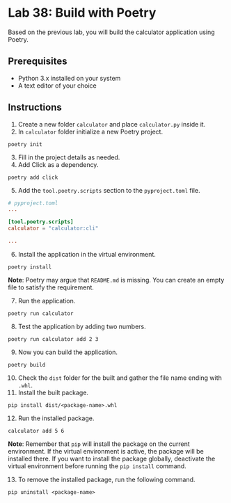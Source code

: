 # Lab 38: Build with Poetry

Based on the previous lab, you will build the calculator application using Poetry.

## Prerequisites

- Python 3.x installed on your system
- A text editor of your choice

## Instructions

1. Create a new folder `calculator` and place `calculator.py` inside it.
2. In `calculator` folder initialize a new Poetry project.

```shell
poetry init
```

3. Fill in the project details as needed.
4. Add Click as a dependency.

```shell
poetry add click
```

5. Add the `tool.poetry.scripts` section to the `pyproject.toml` file.

```toml
# pyproject.toml
...

[tool.poetry.scripts]
calculator = "calculator:cli"

...
```

6. Install the application in the virtual environment.

```shell
poetry install
```

**Note**: Poetry may argue that `README.md` is missing. You can create an empty file to satisfy the requirement.

7. Run the application.

```shell
poetry run calculator
```

8. Test the application by adding two numbers.

```shell
poetry run calculator add 2 3
```

9. Now you can build the application.

```shell
poetry build
```

10. Check the `dist` folder for the built and gather the file name ending with `.whl`.
11. Install the built package.

```shell
pip install dist/<package-name>.whl
```

12. Run the installed package.

```shell
calculator add 5 6
```

**Note**: Remember that `pip` will install the package on the current environment. If the virtual environment is active, the package will be installed there. If you want to install the package globally, deactivate the virtual environment before running the `pip install` command.

13. To remove the installed package, run the following command.

```shell
pip uninstall <package-name>
```